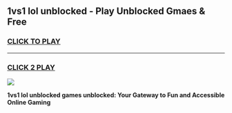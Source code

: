 
## 1vs1 lol unblocked - Play Unblocked Gmaes & Free
<h3>
<a href="https://news.freeplayer.one?title=1vs1_lol_unblocked&ref=16F">CLICK TO PLAY</a></h3>
<hr>

<h3>
<a href="https://news.freeplayer.one?title=1vs1_lol_unblocked&ref=16F">CLICK 2 PLAY</a>
  
</h3>

<a href="https://news.freeplayer.one?title=1vs1_lol_unblocked&ref=16F/"><img src="https://clearcache.store/games.png"></a>


**1vs1 lol unblocked games unblocked: Your Gateway to Fun and Accessible Online Gaming**
